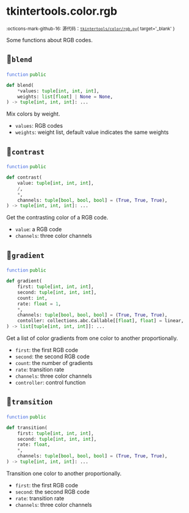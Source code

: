 # tkintertools.color.rgb

<small>:octicons-mark-github-16: 源代码：[`tkintertools/color/rgb.py`](https://github.com/Xiaokang2022/tkintertools/blob/3.0.0rc6/tkintertools/color/rgb.py){ target='_blank' }</small>

Some functions about RGB codes.

## 🔵`blend`


<code style='color: royalblue;'>function</code> <code style='color: green;'>public</code>

```python
def blend(
    *values: tuple[int, int, int],
    weights: list[float] | None = None,
) -> tuple[int, int, int]: ...
```
Mix colors by weight.

* `values`: RGB codes
* `weights`: weight list, default value indicates the same weights


## 🔵`contrast`


<code style='color: royalblue;'>function</code> <code style='color: green;'>public</code>

```python
def contrast(
    value: tuple[int, int, int],
    /,
    *,
    channels: tuple[bool, bool, bool] = (True, True, True),
) -> tuple[int, int, int]: ...
```
Get the contrasting color of a RGB code.

* `value`: a RGB code
* `channels`: three color channels


## 🔵`gradient`


<code style='color: royalblue;'>function</code> <code style='color: green;'>public</code>

```python
def gradient(
    first: tuple[int, int, int],
    second: tuple[int, int, int],
    count: int,
    rate: float = 1,
    *,
    channels: tuple[bool, bool, bool] = (True, True, True),
    contoller: collections.abc.Callable[[float], float] = linear,
) -> list[tuple[int, int, int]]: ...
```
Get a list of color gradients from one color to another proportionally.

* `first`: the first RGB code
* `second`: the second RGB code
* `count`: the number of gradients
* `rate`: transition rate
* `channels`: three color channels
* `controller`: control function


## 🔵`transition`


<code style='color: royalblue;'>function</code> <code style='color: green;'>public</code>

```python
def transition(
    first: tuple[int, int, int],
    second: tuple[int, int, int],
    rate: float,
    *,
    channels: tuple[bool, bool, bool] = (True, True, True),
) -> tuple[int, int, int]: ...
```
Transition one color to another proportionally.

* `first`: the first RGB code
* `second`: the second RGB code
* `rate`: transition rate
* `channels`: three color channels



